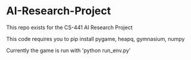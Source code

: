 # AI-Research-Project
This repo exists for the CS-441 AI Research Project

This code requires you to pip install pygame, heapq, gymnasium, numpy

Currently the game is run with 'python run_env.py'

